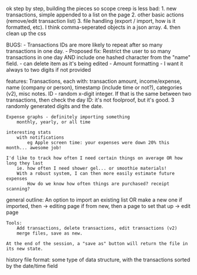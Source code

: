 ok step by step, building the pieces so scope creep is less bad:
    1. new transactions, simple appended to a list on the page
    2. other basic actions (remove/edit transaction list)
    3. file handling (export / import, how is it formatted, etc). I think comma-seperated objects in a json array.
    4. then clean up the css


BUGS:
    - Transactions IDs are more likely to repeat after so many transactions in one day.
        - Proposed fix: Restrict the user to so many transactions in one day AND include one hashed character from the "name" field. 
    - can delete item as it's being edited
    - Amount formatting - I want it always to two digits if not provided


features:
    Transactions, each with:
        transaction amount, income/expense, name (company or person), timestamp (include time or not?), categories (v2), misc notes. ID - random x-digit integer. If that is the same between two transactions, then check the day
        ID: it's not foolproof, but it's good. 3 randomly generated digits and the date.

    Expense graphs - definitely importing something
        monthly, yearly, or all time

    interesting stats
        with notifications
            eg Apple screen time: your expenses were down 20% this month... awesome job!

    I'd like to track how often I need certain things on average OR how long they last
        ie. how often I need shower gel... or smoothie materials!
        With a robust system, I can then more easily estimate future expenses
            How do we know how often things are purchased? receipt scanning?


general outline:
    An option to import an existing list OR make a new one 
        if imported, then -> editing page
        if from new, then a page to set that up -> edit page        

    Tools:
        Add transactions, delete transactions, edit transactions (v2)
        merge files, save as new.

    At the end of the session, a "save as" button will return the file in its new state.


history file format:
    some type of data structure, with the transactions sorted by the date/time field